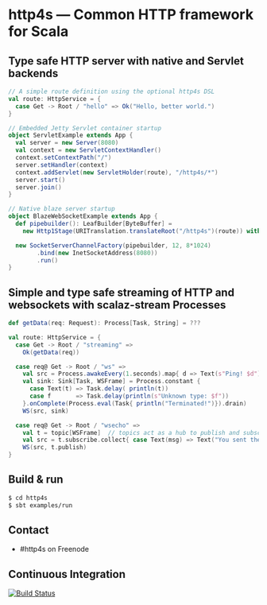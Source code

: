 # http4s — Common HTTP framework for Scala #

## Type safe HTTP server with native and Servlet backends ##

```scala
// A simple route definition using the optional http4s DSL
val route: HttpService = {
  case Get -> Root / "hello" => Ok("Hello, better world.")
}

// Embedded Jetty Servlet container startup
object ServletExample extends App {
  val server = new Server(8080)
  val context = new ServletContextHandler()
  context.setContextPath("/")
  server.setHandler(context)
  context.addServlet(new ServletHolder(route), "/http4s/*")
  server.start()
  server.join()
}

// Native blaze server startup
object BlazeWebSocketExample extends App {
  def pipebuilder(): LeafBuilder[ByteBuffer] =
    new Http1Stage(URITranslation.translateRoot("/http4s")(route)) with WebSocketSupport

  new SocketServerChannelFactory(pipebuilder, 12, 8*1024)
        .bind(new InetSocketAddress(8080))
        .run()
}

```

## Simple and type safe streaming of HTTP and websockets with scalaz-stream Processes ##

```scala
def getData(req: Request): Process[Task, String] = ???

val route: HttpService = {
  case Get -> Root / "streaming" =>
    Ok(getData(req))

  case req@ Get -> Root / "ws" =>
    val src = Process.awakeEvery(1.seconds).map{ d => Text(s"Ping! $d") }
    val sink: Sink[Task, WSFrame] = Process.constant {
      case Text(t) => Task.delay( println(t))
      case f       => Task.delay(println(s"Unknown type: $f"))
    }.onComplete(Process.eval(Task{ println("Terminated!")}).drain)
    WS(src, sink)

  case req@ Get -> Root / "wsecho" =>
    val t = topic[WSFrame]  // topics act as a hub to publish and subscribe to messages safely
    val src = t.subscribe.collect{ case Text(msg) => Text("You sent the server: " + msg) }
    WS(src, t.publish)
}
```

## Build & run ##

```sh
$ cd http4s
$ sbt examples/run
```

## Contact ##

- #http4s on Freenode

## Continuous Integration ##

[![Build Status](https://travis-ci.org/http4s/http4s.svg?branch=develop)](https://travis-ci.org/http4s/http4s)
